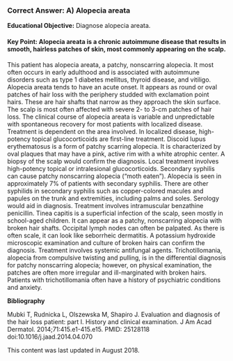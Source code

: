 
### Correct Answer: A) Alopecia areata 

**Educational Objective:** Diagnose alopecia areata.

#### **Key Point:** Alopecia areata is a chronic autoimmune disease that results in smooth, hairless patches of skin, most commonly appearing on the scalp.

This patient has alopecia areata, a patchy, nonscarring alopecia. It most often occurs in early adulthood and is associated with autoimmune disorders such as type 1 diabetes mellitus, thyroid disease, and vitiligo. Alopecia areata tends to have an acute onset. It appears as round or oval patches of hair loss with the periphery studded with exclamation point hairs. These are hair shafts that narrow as they approach the skin surface. The scalp is most often affected with severe 2- to 3-cm patches of hair loss. The clinical course of alopecia areata is variable and unpredictable with spontaneous recovery for most patients with localized disease. Treatment is dependent on the area involved. In localized disease, high-potency topical glucocorticoids are first-line treatment.
Discoid lupus erythematosus is a form of patchy scarring alopecia. It is characterized by oval plaques that may have a pink, active rim with a white atrophic center. A biopsy of the scalp would confirm the diagnosis. Local treatment involves high-potency topical or intralesional glucocorticoids.
Secondary syphilis can cause patchy nonscarring alopecia (“moth eaten”). Alopecia is seen in approximately 7% of patients with secondary syphilis. There are other syphilids in secondary syphilis such as copper-colored macules and papules on the trunk and extremities, including palms and soles. Serology would aid in diagnosis. Treatment involves intramuscular benzathine penicillin.
Tinea capitis is a superficial infection of the scalp, seen mostly in school-aged children. It can appear as a patchy, nonscarring alopecia with broken hair shafts. Occipital lymph nodes can often be palpated. As there is often scale, it can look like seborrheic dermatitis. A potassium hydroxide microscopic examination and culture of broken hairs can confirm the diagnosis. Treatment involves systemic antifungal agents.
Trichotillomania, alopecia from compulsive twisting and pulling, is in the differential diagnosis for patchy nonscarring alopecia; however, on physical examination, the patches are often more irregular and ill-marginated with broken hairs. Patients with trichotillomania often have a history of psychiatric conditions and anxiety.

**Bibliography**

Mubki T, Rudnicka L, Olszewska M, Shapiro J. Evaluation and diagnosis of the hair loss patient: part I. History and clinical examination. J Am Acad Dermatol. 2014;71:415.e1-415.e15. PMID: 25128118 doi:10.1016/j.jaad.2014.04.070

This content was last updated in August 2018.